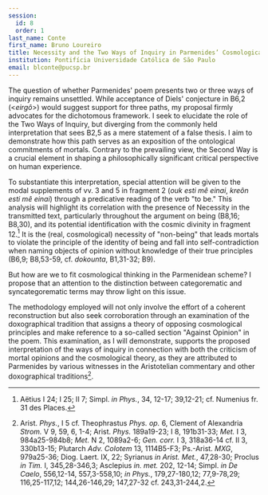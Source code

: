 ```yaml
---
session:
  id: 8
  order: 1
last_name: Conte
first_name: Bruno Loureiro
title: Necessity and the Two Ways of Inquiry in Parmenides’ Cosmological Thinking
institution: Pontifícia Universidade Católica de São Paulo
email: blconte@pucsp.br
---
```


The question of whether Parmenides' poem presents two or three ways of inquiry remains unsettled. While acceptance of Diels' conjecture in B6,2 (<*eirgô*>) would suggest support for three paths, my proposal firmly advocates for the dichotomous framework. I seek to elucidate the role of the Two Ways of Inquiry, but diverging from the commonly held interpretation that sees B2,5 as a mere statement of a false thesis. I aim to demonstrate how this path serves as an exposition of the ontological commitments of mortals. Contrary to the prevailing view, the Second Way is a crucial element in shaping a philosophically significant critical perspective on human experience.

To substantiate this interpretation, special attention will be given to the modal supplements of vv. 3 and 5 in fragment 2 (*ouk esti mê einai*, *kreôn esti mê einai*) through a predicative reading of the verb "to be." This analysis will highlight its correlation with the presence of Necessity in the transmitted text, particularly throughout the argument on being (B8,16; B8,30), and its potential identification with the cosmic divinity in fragment 12.[^2] It is the (real, cosmological) necessity of "non-being" that leads mortals to violate the principle of the identity of being and fall into self-contradiction when naming objects of opinion without knowledge of their true principles (B6,9; B8,53-59, cf. *dokounta*, B1,31-32; B9).

But how are we to fit cosmological thinking in the Parmenidean scheme? I propose that an attention to the distinction between categorematic and syncategorematic terms may throw light on this issue.

The methodology employed will not only involve the effort of a coherent reconstruction but also seek corroboration through an examination of the doxographical tradition that assigns a theory of opposing cosmological principles and make reference to a so-called section "Against Opinion" in the poem. This examination, as I will demonstrate, supports the proposed interpretation of the ways of inquiry in connection with both the criticism of mortal opinions and the cosmological theory, as they are attributed to Parmenides by various witnesses in the Aristotelian commentary and other doxographical traditions[^1].

[^2]: Aëtius I 24; I 25; II 7; Simpl. *in Phys.*, 34, 12-17; 39,12-21; cf. Numenius fr. 31 des Places.

[^1]: Arist. *Phys.*, I 5 cf. Theophrastus *Phys. op.* 6, Clement of Alexandria *Strom.* V 9, 59, 6, 1-4; Arist. *Phys.* 189a19-23; I 8, 191b31-33; *Met.* I 3, 984a25-984b8; *Met.* N 2, 1089a2-6; *Gen. corr.* I 3, 318a36-14 cf. II 3, 330b13-15; Plutarch *Adv. Colotem* 13, 1114B5-F3; Ps.-Arist. *MXG*, 979a25-36; Diog. Laert. IX, 22; Syrianus *in Arist. Met.*, 47,28-30; Proclus *in Tim.* I, 345,28-346,3; Asclepius *in. met.* 202, 12-14; Simpl. *in De Caelo*, 556,12-14, 557,3-558,10; *in Phys.*, 179,27-180,12; 77,9-78,29; 116,25-117,12; 144,26-146,29; 147,27-32 cf. 243,31-244,2.
